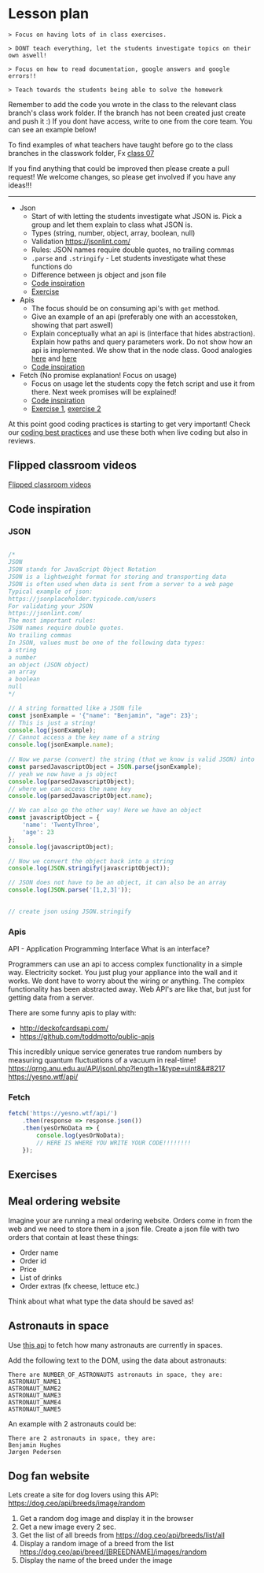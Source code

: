 # Lesson plan
```
> Focus on having lots of in class exercises.

> DONT teach everything, let the students investigate topics on their own aswell!

> Focus on how to read documentation, google answers and google errors!!

> Teach towards the students being able to solve the homework
```

Remember to add the code you wrote in the class to the relevant class branch's class work folder. If the branch has not been created just create and push it :) If you dont have access, write to one from the core team. You can see an example below!

To find examples of what teachers have taught before go to the class branches in the classwork folder, Fx [class 07](https://github.com/HackYourFuture-CPH/JavaScript/tree/class07/JavaScript1/Week1/classwork)

If you find anything that could be improved then please create a pull request! We welcome changes, so please get involved if you have any ideas!!!

---

- Json
  - Start of with letting the students investigate what JSON is. Pick a group and let them explain to class what JSON is. 
  - Types (string, number, object, array, boolean, null)
  - Validation https://jsonlint.com/
  - Rules: JSON names require double quotes, no trailing commas
  - `.parse` and  `.stringify` - Let students investigate what these functions do
  - Difference between js object and json file
  - [Code inspiration](#json)
  - [Exercise](#meal-ordering-website)
- Apis
  - The focus should be on consuming api's with `get` method. 
  - Give an example of an api (preferably one with an accesstoken, showing that part aswell)
  - Explain conceptually what an api is (interface that hides abstraction). Explain how paths and query parameters work. Do not show how an api is implemented. We show that in the node class. Good analogies [here](https://sidewaysdictionary.com/#/term/api) and [here](https://www.reddit.com/r/webdev/comments/en04ct/i_created_a_word_suggestions_api_to_use_on_a/fdtmj60/)
  - [Code inspiration](#apis)
- Fetch (No promise explanation! Focus on usage)
  - Focus on usage let the students copy the fetch script and use it from there. Next week promises will be explained!
  - [Code inspiration](#fetch)
  - [Exercise 1](#astronauts-in-space), [exercise 2](#dog-fan-website)

At this point good coding practices is starting to get very important! Check our [coding best practices](https://github.com/HackYourFuture-CPH/curriculum/blob/master/review/review-checklist.md#javascript) and use these both when live coding but also in reviews.


## Flipped classroom videos

[Flipped classroom videos](https://github.com/HackYourFuture-CPH/JavaScript/blob/master/javascript3/week1/preparation.md#flipped-classroom-videos)


## Code inspiration

### JSON
```js

/*
JSON
JSON stands for JavaScript Object Notation
JSON is a lightweight format for storing and transporting data
JSON is often used when data is sent from a server to a web page
Typical example of json: 
https://jsonplaceholder.typicode.com/users
For validating your JSON
https://jsonlint.com/
The most important rules:
JSON names require double quotes.
No trailing commas
In JSON, values must be one of the following data types:
a string
a number
an object (JSON object)
an array
a boolean
null
*/

// A string formatted like a JSON file
const jsonExample = '{"name": "Benjamin", "age": 23}';
// This is just a string!
console.log(jsonExample);
// Cannot access a the key name of a string
console.log(jsonExample.name);
 
// Now we parse (convert) the string (that we know is valid JSON) into a workable javascript object
const parsedJavascriptObject = JSON.parse(jsonExample);
// yeah we now have a js object
console.log(parsedJavascriptObject);
// where we can access the name key
console.log(parsedJavascriptObject.name);

// We can also go the other way! Here we have an object
const javascriptObject = {
    'name': 'TwentyThree',
    'age': 23
};
console.log(javascriptObject);

// Now we convert the object back into a string
console.log(JSON.stringify(javascriptObject));

// JSON does not have to be an object, it can also be an array
console.log(JSON.parse('[1,2,3]'));
 

// create json using JSON.stringify
```

### Apis

API - Application Programming Interface
What is an interface? 

Programmers can use an api to access complex functionality in a simple way. 
Electricity socket. You just plug your appliance into the wall and it works. 
We dont have to worry about the wiring or anything. The complex functionality has been abstracted away.
Web API's are like that, but just for getting data from a server.

There are some funny apis to play with: 
- http://deckofcardsapi.com/
- https://github.com/toddmotto/public-apis

This incredibly unique service generates true random numbers by measuring quantum fluctuations of a vacuum in real-time!
https://qrng.anu.edu.au/API/jsonI.php?length=1&type=uint8&#8217
https://yesno.wtf/api/

### Fetch
```js
fetch('https://yesno.wtf/api/')
    .then(response => response.json())
    .then(yesOrNoData => {
        console.log(yesOrNoData);
        // HERE IS WHERE YOU WRITE YOUR CODE!!!!!!!!
    });
```
## Exercises

## Meal ordering website

Imagine your are running a meal ordering website.
Orders come in from the web and we need to store them in a json file.
Create a json file with two orders that contain at least these things:

- Order name
- Order id
- Price
- List of drinks
- Order extras (fx cheese, lettuce etc.)

Think about what what type the data should be saved as!

## Astronauts in space
Use [this api](http://api.open-notify.org/astros.json) to fetch how many astronauts are currently in spaces. 

Add the following text to the DOM, using the data about astronauts:

```
There are NUMBER_OF_ASTRONAUTS astronauts in space, they are:
ASTRONAUT_NAME1
ASTRONAUT_NAME2
ASTRONAUT_NAME3
ASTRONAUT_NAME4
ASTRONAUT_NAME5
```

An example with 2 astronauts could be:

```
There are 2 astronauts in space, they are:
Benjamin Hughes
Jørgen Pedersen
```

## Dog fan website
Lets create a site for dog lovers using this API: https://dog.ceo/api/breeds/image/random

1. Get a random dog image and display it in the browser
2. Get a new image every 2 sec.
3. Get the list of all breeds from https://dog.ceo/api/breeds/list/all
4. Display a random image of a breed from the list https://dog.ceo/api/breed/[BREEDNAME]/images/random
5. Display the name of the breed under the image
